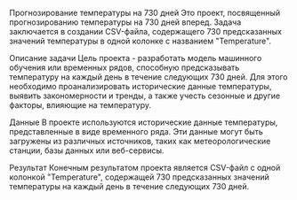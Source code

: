 Прогнозирование температуры на 730 дней
Это проект, посвященный прогнозированию температуры на 730 дней вперед. Задача заключается в создании CSV-файла, содержащего 730 предсказанных значений температуры в одной колонке с названием "Temperature".

Описание задачи
Цель проекта - разработать модель машинного обучения или временных рядов, способную предсказывать температуру на каждый день в течение следующих 730 дней. Для этого необходимо проанализировать исторические данные температуры, выявить закономерности и тренды, а также учесть сезонные и другие факторы, влияющие на температуру.

Данные
В проекте используются исторические данные температуры, представленные в виде временного ряда. Эти данные могут быть загружены из различных источников, таких как метеорологические станции, базы данных или веб-сервисы.

Результат
Конечным результатом проекта является CSV-файл с одной колонкой "Temperature", содержащей 730 предсказанных значений температуры на каждый день в течение следующих 730 дней.
